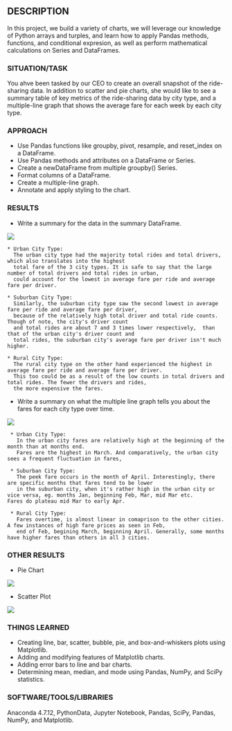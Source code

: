## DESCRIPTION
In this project, we build a variety of charts, we will leverage our knowledge of Python arrays and turples, and learn how to apply Pandas methods, functions, and conditional expresion, as well as perform mathematical calculations on Series and DataFrames.

### SITUATION/TASK
You ahve been tasked by our CEO to create an overall snapshot of the ride-sharing data. In addition to scatter and pie charts, she would like to see a summary table of key metrics of the ride-sharing data by city type, and a multiple-line graph that shows the average fare for each week by each city type.

### APPROACH
* Use Pandas functions like groupby, pivot, resample, and reset_index on a DataFrame.
* Use Pandas methods and attributes on a DataFrame or Series.
* Create a newDataFrame from multiple groupby() Series.
* Format columns of a DataFrame.
* Create a multiple-line graph.
* Annotate and apply styling to the chart.

### RESULTS
* Write a summary for the data in the summary DataFrame.

 ![](https://github.com/aodoming/PyBer_Analysis_ADominguez/blob/master/pics/summary_df.png)
 
 
    * Urban City Type: 
      The urban city type had the majority total rides and total drivers, which also translates into the highest
      total fare of the 3 city types. It is safe to say that the large number of total drivers and total rides in urban,
      could account for the lowest in average fare per ride and average fare per driver.
           
    * Suburban City Type:
      Similarly, the suburban city type saw the second lowest in average fare per ride and average fare per driver,
      because of the relatively high total driver and total ride counts. Though of note, the city's driver count 
      and total rides are about 7 and 3 times lower respectively,  than that of the urban city's driver count and 
      total rides, the suburban city's average fare per driver isn't much higher. 
       
    * Rural City Type: 
      The rural city type on the other hand experienced the highest in average fare per ride and average fare per driver.
      This too could be as a result of the low counts in total drivers and total rides. The fewer the drivers and rides, 
      the more expensive the fares.
     
     
     
    
   
* Write a summary on what the multiple line graph tells you about the fares for each city type over time.   


![](https://github.com/aodoming/PyBer_Analysis_ADominguez/blob/master/pics/line_plot.png)


     * Urban City Type: 
       In the urban city fares are relatively high at the beginning of the month than at months end.
       Fares are the highest in March. And comparatively, the urban city sees a frequent fluctuation in fares,
                 
     * Suburban City Type:
       The peek fare occurs in the month of April. Interestingly, there are specific months that fares tend to be lower 
       in the suburban city, when it's rather high in the urban city or vice versa, eg. months Jan, beginning Feb, Mar, mid Mar etc.            Fares do plateau mid Mar to early Apr.
                   
     * Rural City Type:
       Fares overtime, is almost linear in comaprison to the other cities. A few instances of high fare prices as seen in Feb, 
       end of Feb, begining March, beginning April. Generally, some months have higher fares than others in all 3 cities.
       

### OTHER RESULTS

* Pie Chart

![](https://github.com/aodoming/PyBer_Analysis_ADominguez/blob/master/pics/pie_chart.png)


* Scatter Plot

![](https://github.com/aodoming/PyBer_Analysis_ADominguez/blob/master/pics/scatter_plot.png)
                 
### THINGS LEARNED
* Creating line, bar, scatter, bubble, pie, and box-and-whiskers plots using Matplotlib.
* Adding and modifying features of Matplotlib charts.
* Adding error bars to line and bar charts.
* Determining mean, median, and mode using Pandas, NumPy, and SciPy statistics.

### SOFTWARE/TOOLS/LIBRARIES
Anaconda 4.7.12, PythonData, Jupyter Notebook, Pandas, SciPy, Pandas, NumPy, and Matplotlib.
